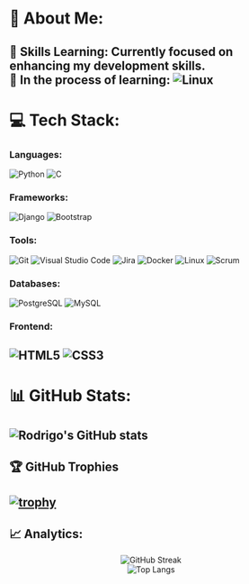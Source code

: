 # 💫 About Me:
🚀 **Skills Learning:** Currently focused on enhancing my development skills.<br>
📘 **In the process of learning:** ![Linux](https://img.shields.io/badge/linux-%23FCC624.svg?style=for-the-badge&logo=linux&logoColor=black) <br>
---
# 💻 Tech Stack:
### Languages:
![Python](https://img.shields.io/badge/python-%2314354C.svg?style=for-the-badge&logo=python&logoColor=white)
![C](https://img.shields.io/badge/C-%2300599C.svg?style=for-the-badge&logo=c&logoColor=white)
### Frameworks:
![Django](https://img.shields.io/badge/django-%23092E20.svg?style=for-the-badge&logo=django&logoColor=white)
![Bootstrap](https://img.shields.io/badge/bootstrap-%23563D7C.svg?style=for-the-badge&logo=bootstrap&logoColor=white)
### Tools:
![Git](https://img.shields.io/badge/git-%23F05033.svg?style=for-the-badge&logo=git&logoColor=white)
![Visual Studio Code](https://img.shields.io/badge/VSCode-%23007ACC.svg?style=for-the-badge&logo=visual-studio-code&logoColor=white)
![Jira](https://img.shields.io/badge/jira-%230A0FFF.svg?style=for-the-badge&logo=jira&logoColor=white)
![Docker](https://img.shields.io/badge/docker-%230db7ed.svg?style=for-the-badge&logo=docker&logoColor=white)
![Linux](https://img.shields.io/badge/linux-%23FCC624.svg?style=for-the-badge&logo=linux&logoColor=black)
![Scrum](https://img.shields.io/badge/scrum-%236DB33F.svg?style=for-the-badge&logo=scrum&logoColor=white)
### Databases:
![PostgreSQL](https://img.shields.io/badge/postgresql-%23336791.svg?style=for-the-badge&logo=postgresql&logoColor=white)
![MySQL](https://img.shields.io/badge/mysql-%2300f.svg?style=for-the-badge&logo=mysql&logoColor=white)
### Frontend:
![HTML5](https://img.shields.io/badge/html5-%23E34F26.svg?style=for-the-badge&logo=html5&logoColor=white) 
![CSS3](https://img.shields.io/badge/css3-%231572B6.svg?style=for-the-badge&logo=css3&logoColor=white)
---
# 📊 GitHub Stats:
![Rodrigo's GitHub stats](https://github-readme-stats.vercel.app/api?username=Rodrivgoo&show_icons=true&theme=radical)
---
## 🏆 GitHub Trophies
[![trophy](https://github-profile-trophy.vercel.app/?username=Rodrivgoo)](https://github.com/ryo-ma/github-profile-trophy)
---
## 📈 Analytics:

<div align="center">
  <img src="https://github-readme-streak-stats.herokuapp.com/?user=Rodrivgoo&theme=radical" alt="GitHub Streak" />
  <br>
  <img src="https://github-readme-stats.vercel.app/api/top-langs/?username=Rodrivgoo&layout=compact&theme=radical" alt="Top Langs" />
</div>

